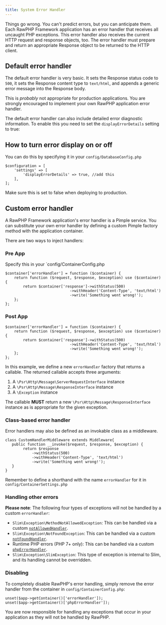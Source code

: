 ```yaml
---
title: System Error Handler
---
```


Things go wrong. You can't predict errors, but you can anticipate them. Each RawPHP Framework application has an error handler that receives all uncaught PHP exceptions. This error handler also receives the current HTTP request and response objects, too. The error handler must prepare and return an appropriate Response object to be returned to the HTTP client.

## Default error handler

The default error handler is very basic. It sets the Response status code to `500`, it sets the Response content type to `text/html`, and appends a generic error message into the Response body.

This is _probably_ not appropriate for production applications. You are strongly encouraged to implement your own RawPHP application error handler.

The default error handler can also include detailed error diagnostic information. To enable this you need to set the `displayErrorDetails` setting to true:

## How to turn error display on or off

You can do this by specifying it in your `config/DatabaseConfig.php`
```
$configuration = [
    'settings' => [
        'displayErrorDetails' => true, //add this
    ],
];
```
Make sure this is set to false when deploying to production.

## Custom error handler

A RawPHP Framework application's error handler is a Pimple service. You can substitute your own error handler by defining a custom Pimple factory method with the application container.

There are two ways to inject handlers:

### Pre App

Specify this in your `config/ContainerConfig.php
```
$container['errorHandler'] = function ($container) {
    return function ($request, $response, $exception) use ($container) {
        return $container['response']->withStatus(500)
                             ->withHeader('Content-Type', 'text/html')
                             ->write('Something went wrong!');
    };
};
```

### Post App
```
$container['errorHandler'] = function ($container) {
    return function ($request, $response, $exception) use ($container) {
        return $container['response']->withStatus(500)
                             ->withHeader('Content-Type', 'text/html')
                             ->write('Something went wrong!');
    };
};
```

In this example, we define a new `errorHandler` factory that returns a callable. The returned callable accepts three arguments:

1. A `\Psr\Http\Message\ServerRequestInterface` instance
2. A `\Psr\Http\Message\ResponseInterface` instance
3. A `\Exception` instance

The callable **MUST** return a new `\Psr\Http\Message\ResponseInterface` instance as is appropriate for the given exception.

### Class-based error handler

Error handlers may also be defined as an invokable class as a middleware.

```
class CustomHandlerMiddleware extends Middleware{
   public function __invoke($request, $response, $exception) {
        return $response
            ->withStatus(500)
            ->withHeader('Content-Type', 'text/html')
            ->write('Something went wrong!');
   }
}
```

Remember to define a shorthand with the name `errorHandler` for it in `config/ContainerSettings.php`


### Handling other errors

**Please note**: The following four types of exceptions will not be handled by a custom `errorHandler`:

- `Slim\Exception\MethodNotAllowedException`: This can be handled via a custom [`notAllowedHandler`](/docs/handlers/not-allowed.html).
- `Slim\Exception\NotFoundException`: This can be handled via a custom [`notFoundHandler`](/docs/handlers/not-found.html).
- Runtime PHP errors (PHP 7+ only): This can be handled via a custom [`phpErrorHandler`](/docs/handlers/php-error.html).
- `Slim\Exception\SlimException`: This type of exception is internal to Slim, and its handling cannot be overridden.

### Disabling

To completely disable RawPHP's error handling, simply remove the error handler from the container in `config/ContainerConfig.php`:

```
unset($app->getContainer()['errorHandler']);
unset($app->getContainer()['phpErrorHandler']);
```

You are now responsible for handling any exceptions that occur in your application as they will not be handled by RawPHP.
